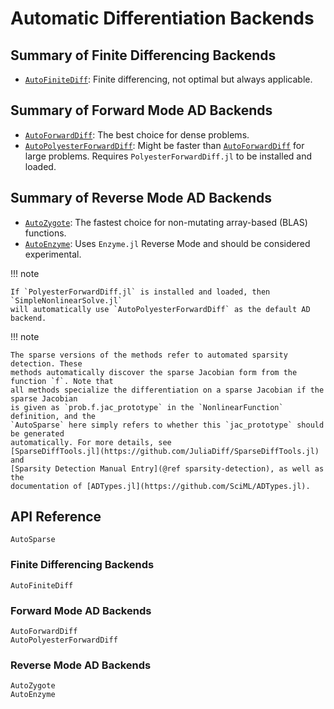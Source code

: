 # Automatic Differentiation Backends

## Summary of Finite Differencing Backends

  - [`AutoFiniteDiff`](@ref): Finite differencing, not optimal but always applicable.

## Summary of Forward Mode AD Backends

  - [`AutoForwardDiff`](@ref): The best choice for dense problems.
  - [`AutoPolyesterForwardDiff`](@ref): Might be faster than [`AutoForwardDiff`](@ref) for
    large problems. Requires `PolyesterForwardDiff.jl` to be installed and loaded.

## Summary of Reverse Mode AD Backends

  - [`AutoZygote`](@ref): The fastest choice for non-mutating array-based (BLAS) functions.
  - [`AutoEnzyme`](@ref): Uses `Enzyme.jl` Reverse Mode and should be considered
    experimental.

!!! note
    
    If `PolyesterForwardDiff.jl` is installed and loaded, then `SimpleNonlinearSolve.jl`
    will automatically use `AutoPolyesterForwardDiff` as the default AD backend.

!!! note
    
    The sparse versions of the methods refer to automated sparsity detection. These
    methods automatically discover the sparse Jacobian form from the function `f`. Note that
    all methods specialize the differentiation on a sparse Jacobian if the sparse Jacobian
    is given as `prob.f.jac_prototype` in the `NonlinearFunction` definition, and the
    `AutoSparse` here simply refers to whether this `jac_prototype` should be generated
    automatically. For more details, see
    [SparseDiffTools.jl](https://github.com/JuliaDiff/SparseDiffTools.jl) and
    [Sparsity Detection Manual Entry](@ref sparsity-detection), as well as the
    documentation of [ADTypes.jl](https://github.com/SciML/ADTypes.jl).

## API Reference

```@docs
AutoSparse
```

### Finite Differencing Backends

```@docs
AutoFiniteDiff
```

### Forward Mode AD Backends

```@docs
AutoForwardDiff
AutoPolyesterForwardDiff
```

### Reverse Mode AD Backends

```@docs
AutoZygote
AutoEnzyme
```

